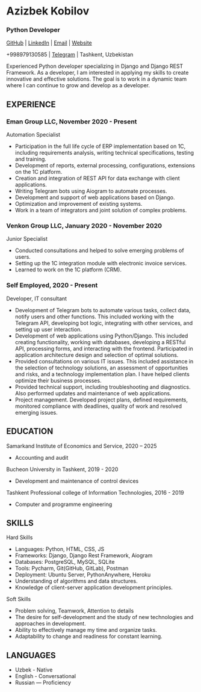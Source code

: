 # Azizbek Kobilov

### Python Developer

[GitHub](https://github.com/azizbek-kobilov) | [LinkedIn](https://www.linkedin.com/in/azizbekkobilov) | [Email](mailto:kobilov.2000@mail.ru) | [Website](https://azizbek-kobilov.uz)

+998979130585 | [Telegram](https://t.me/AzizbekAzamovich) | Tashkent, Uzbekistan

Experienced Python developer specializing in Django and Django REST Framework. As a developer, I am interested in applying my skills to create innovative and effective solutions. The goal is to work in a dynamic team where I can continue to grow and develop as a developer.

## EXPERIENCE

### Eman Group LLC, November 2020 - Present

Automation Specialist

- Participation in the full life cycle of ERP implementation based on 1C, including requirements analysis, writing technical specifications, testing and training.
- Development of reports, external processing, configurations, extensions on the 1C platform.
- Creation and integration of REST API for data exchange with client applications.
- Writing Telegram bots using Aiogram to automate processes.
- Development and support of web applications based on Django.
- Optimization and improvement of existing systems.
- Work in a team of integrators and joint solution of complex problems.


### Venkon Group LLC, January 2020 - November 2020

Junior Specialist

- Conducted consultations and helped to solve emerging problems of users.
- Setting up the 1C integration module with electronic invoice services.
- Learned to work on the 1C platform (CRM).


### Self Employed, 2020 - Present

Developer, IT consultant

- Development of Telegram bots to automate various tasks, collect data, notify users and other functions. This included working with the Telegram API, developing bot logic, integrating with other services, and setting up user interaction.
- Development of web applications using Python/Django. This included creating functionality, working with databases, developing a RESTful API, processing forms, and interacting with the frontend. Participated in application architecture design and selection of optimal solutions.
- Provided consultations on various IT issues. This included assistance in the selection of technology solutions, an assessment of opportunities and risks, and a technology implementation plan. I have helped clients optimize their business processes.
- Provided technical support, including troubleshooting and diagnostics. Also performed updates and maintenance of web applications.
- Project management. Developed project plans, defined requirements, monitored compliance with deadlines, quality of work and resolved emerging issues.


## EDUCATION

Samarkand Institute of Economics and Service, 2020 – 2025

- Accounting and audit

Bucheon University in Tashkent, 2019 - 2020

- Development and maintenance of control devices

Tashkent Professional college of Information Technologies, 2016 - 2019

- Computer and programme engineering

## SKILLS

Hard Skills

- Languages: Python, HTML, CSS, JS
- Frameworks: Django, Django Rest Framework, Aiogram
- Databases: PostgreSQL, MySQL, SQLite
- Tools: Pycharm, Git(GitHub, GitLab), Postman
- Deployment: Ubuntu Server, PythonAnywhere, Heroku
- Understanding of algorithms and data structures.
- Knowledge of client-server application development principles. 

Soft Skills

- Problem solving, Teamwork, Attention to details
- The desire for self-development and the study of new technologies and approaches in development.
- Ability to effectively manage my time and organize tasks.
- Adaptability to change and readiness for constant learning.

## LANGUAGES

- Uzbek - Native
- English - Conversational
- Russian — Proficiency
